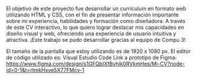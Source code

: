 El objetivo de este proyecto fue desarrollar un currículum en formato web utilizando HTML y CSS, con el fin de presentar información importante sobre mi experiencia, habilidades y formación como diseñadora. A través de este CV interactivo, lo que quiero lograr destacar mis capacidades en diseño visual y web, ofreciendo una experiencia de usuario intuitiva y atractiva. ¡Este trabajo se pudo desarrollar gracias al equipo de Compu 3!

El tamaño de la pantalla que estoy utilizando es de 1920 x 1080 px.
El editor de código utilizado es: Visual Estudio Code
 Link a prototipo de Figma: https://www.figma.com/design/s1GFQbIXfBvhlk0RVkmHes/Mi-CV?node-id=0-1&t=rtmkHxve5X77FMcv-1
